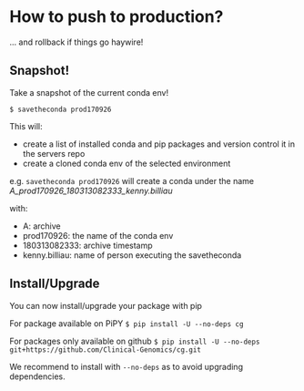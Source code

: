 # How to push to production?

... and rollback if things go haywire!

## Snapshot!

Take a snapshot of the current conda env!

```$ savetheconda prod170926```

This will:
- create a list of installed conda and pip packages and version control it in the servers repo
- create a cloned conda env of the selected environment

e.g.  `savetheconda prod170926` will create a conda under the name *A_prod170926_180313082333_kenny.billiau*

with:
- A: archive
- prod170926: the name of the conda env
- 180313082333: archive timestamp
- kenny.billiau: name of person executing the savetheconda

## Install/Upgrade

You can now install/upgrade your package with pip

For package available on PiPY
```$ pip install -U --no-deps cg```

For packages only available on github
```$ pip install -U --no-deps git+https://github.com/Clinical-Genomics/cg.git```

We recommend to install with `--no-deps` as to avoid upgrading dependencies.
